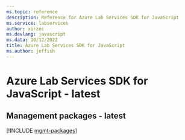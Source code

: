 ```yaml
---
ms.topic: reference
description: Reference for Azure Lab Services SDK for JavaScript
ms.service: labservices
author: xirzec
ms.devlang: javascript
ms.data: 10/12/2022
title: Azure Lab Services SDK for JavaScript
ms.author: jeffish
---
```

# Azure Lab Services SDK for JavaScript - latest

## Management packages - latest
[!INCLUDE [mgmt-packages](lab-services-mgmt-index.md)]